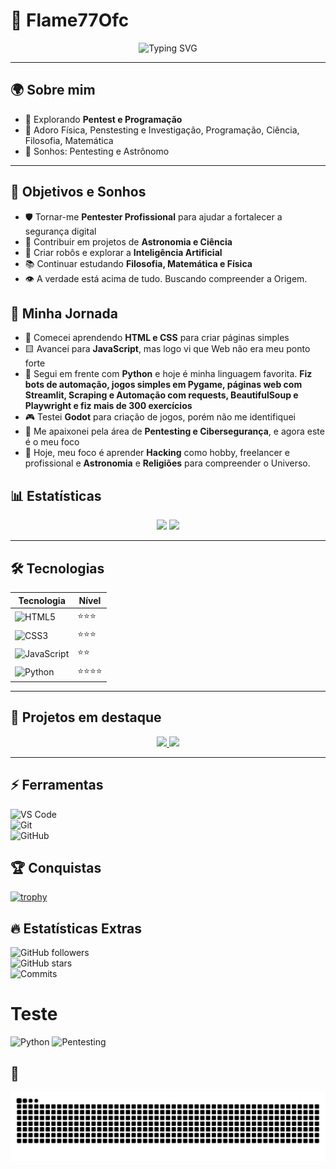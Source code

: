 # 🌌 Flame77Ofc

<p align="center">
    <img src="https://readme-typing-svg.herokuapp.com?font=Fira+Code&size=22&duration=4000&pause=1000&color=3498db&center=true&vCenter=true&width=600&lines=Flame;Paixão+Por+Estudar;Estudando+Para+Ser+Pentester+e+Astrônomo;" alt="Typing SVG" />
</p>

---

## 🌍 Sobre mim  
- 🔭 Explorando **Pentest e Programação**  
- 🌌 Adoro Física, Penstesting e Investigação, Programação, Ciência, Filosofia, Matemática
- 💭 Sonhos: Pentesting e Astrônomo

---

## 🚀 Objetivos e Sonhos  

- 🛡️ Tornar-me **Pentester Profissional** para ajudar a fortalecer a segurança digital  
- 🔭 Contribuir em projetos de **Astronomia e Ciência**  
- 🤖 Criar robôs e explorar a **Inteligência Artificial**  
- 📚 Continuar estudando **Filosofia, Matemática e Física**  
- 👁️ A verdade está acima de tudo. Buscando compreender a Origem.

## 📅 Minha Jornada  

- 🚀 Comecei aprendendo **HTML e CSS** para criar páginas simples
- 🟨 Avancei para **JavaScript**, mas logo vi que Web não era meu ponto forte
- 🐍 Segui em frente com **Python** e hoje é minha linguagem favorita. **Fiz bots de automação, jogos simples em Pygame, páginas web com Streamlit, Scraping e Automação com requests, BeautifulSoup e Playwright e fiz mais de 300 exercícios**
- 🎮 Testei **Godot** para criação de jogos, porém não me identifiquei
- 🔐 Me apaixonei pela área de **Pentesting e Cibersegurança**, e agora este é o meu foco
- 🎯 Hoje, meu foco é aprender **Hacking** como hobby, freelancer e profissional e **Astronomia** e **Religiões** para compreender o Universo.

## 📊 Estatísticas
<p align="center">
    <img src="https://github-readme-stats.vercel.app/api?username=Flame77ofc&show_icons=true&theme=tokyonight&hide_border=true&count_private=true" height="150"/>
    <img src="https://github-readme-stats.vercel.app/api/top-langs/?username=Flame77ofc&layout=compact&theme=tokyonight&hide_border=true" height="150"/>
</p>

---

## 🛠️ Tecnologias  
| Tecnologia | Nível |
|------------|-------|
| ![HTML5](https://img.shields.io/badge/HTML5-E34F26?style=for-the-badge&logo=html5&logoColor=white) | ⭐⭐⭐ |
| ![CSS3](https://img.shields.io/badge/CSS3-1572B6?style=for-the-badge&logo=css3&logoColor=white) | ⭐⭐⭐ |
| ![JavaScript](https://img.shields.io/badge/JavaScript-F7DF1E?style=for-the-badge&logo=javascript&logoColor=black) | ⭐⭐ |
| ![Python](https://img.shields.io/badge/Python-3776AB?style=for-the-badge&logo=python&logoColor=white) | ⭐⭐⭐⭐ |

---

## 🚀 Projetos em destaque
<p align="center">
    <a href="https://github.com/Flame77ofc/python-tutorial">
        <img src="https://github-readme-stats.vercel.app/api/pin/?username=Flame77ofc&repo=python-tutorial&theme=tokyonight&hide_border=true"/>
    </a>
    <a href="https://github.com/Flame77ofc/JavaScript">
        <img src="https://github-readme-stats.vercel.app/api/pin/?username=Flame77ofc&repo=JavaScript&theme=tokyonight&hide_border=true"/>
    </a>
</p>

---

## ⚡ Ferramentas  
![VS Code](https://img.shields.io/badge/VS_Code-007ACC?style=for-the-badge&logo=visual-studio-code&logoColor=white)  
![Git](https://img.shields.io/badge/Git-F05032?style=for-the-badge&logo=git&logoColor=white)  
![GitHub](https://img.shields.io/badge/GitHub-181717?style=for-the-badge&logo=github&logoColor=white)

## 🏆 Conquistas  

[![trophy](https://github-profile-trophy.vercel.app/?username=Flame77ofc&theme=tokyonight&no-frame=true&row=1&column=6)](https://github.com/ryo-ma/github-profile-trophy)

## 🔥 Estatísticas Extras  

![GitHub followers](https://img.shields.io/github/followers/Flame77ofc?style=for-the-badge)  
![GitHub stars](https://img.shields.io/github/stars/Flame77ofc?style=for-the-badge)  
![Commits](https://badges.pufler.dev/commits/monthly/Flame77ofc)

# Teste
![Python](https://img.shields.io/badge/Python-%2314354C.svg?style=for-the-badge&logo=python&logoColor=white)
![Pentesting](https://img.shields.io/badge/Pentesting-%23FF5733.svg?style=for-the-badge&logo=hackthebox&logoColor=white)


## 🐍
![Snake animation](https://github.com/Flame77ofc/Flame77ofc/blob/output/github-contribution-grid-snake.svg)
